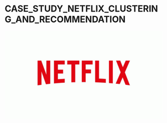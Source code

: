 # CASE_STUDY_NETFLIX_CLUSTERING_AND_RECOMMENDATION

<img src="https://github.com/Akshay672/CASE_STUDY_NETFLIX_CLUSTERING_AND_RECOMMENDATION/blob/main/tenor.gif" width="750" align="center">
